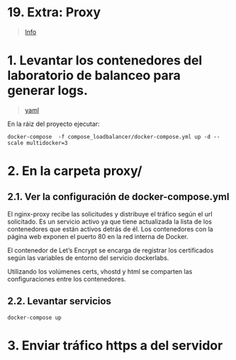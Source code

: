 # 19. Extra: Proxy <!-- omit in TOC -->
> [Info](https://github.com/nginx-proxy/nginx-proxy)

# 1. Levantar los contenedores del laboratorio de balanceo para generar logs.
> [yaml](./compose_loadbalancer/docker-compose.yml)

En la ráiz del proyecto ejecutar:

```
docker-compose  -f compose_loadbalancer/docker-compose.yml up -d --scale multidocker=3
```

# 2. En la carpeta proxy/

## 2.1. Ver la configuración de docker-compose.yml


El nginx-proxy recibe las solicitudes y distribuye el tráfico según el url solicitado. Es un servicio activo ya que tiene actualizada la lista de los contenedores que están activos detrás de él. Los contenedores con la página web exponen el puerto 80 en la red interna de Docker.

El contenedor de Let’s Encrypt se encarga de registrar los certificados según las variables de entorno del servicio dockerlabs.

Utilizando los volúmenes certs, vhostd y html se comparten las configuraciones entre los contenedores.


## 2.2. Levantar servicios
```vim
docker-compose up
```

# 3. Enviar tráfico https a <ip> del servidor










